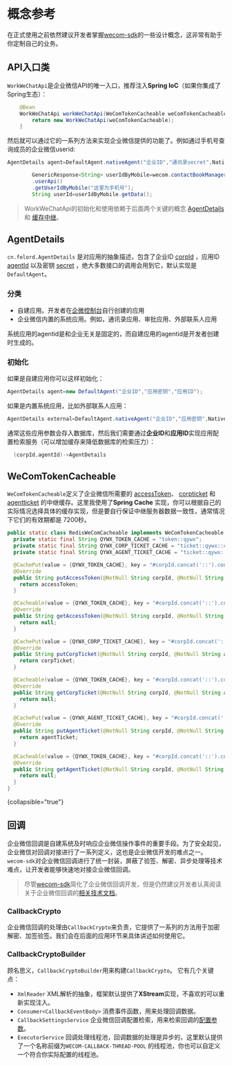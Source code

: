 # 概念参考

在正式使用之前依然建议开发者掌握[wecom-sdk](https://gitee.com/felord/wecom-sdk)的一些设计概念，这非常有助于你定制自己的业务。

## API入口类

`WorkWeChatApi`是企业微信API的唯一入口，推荐注入**Spring IoC**（如果你集成了Spring生态）：

```Java
    @Bean
    WorkWeChatApi workWeChatApi(WeComTokenCacheable weComTokenCacheable) {
        return new WorkWeChatApi(weComTokenCacheable);
    }
```

然后就可以通过它的一系列方法来实现企业微信提供的功能了。例如通过手机号查询成员的企业微信userid:

```java
AgentDetails agent=DefaultAgent.nativeAgent("企业ID","通讯录secret",NativeAgent.CONTACT);

        GenericResponse<String> userIdByMobile=wecom.contactBookManager(agent)
        .userApi()
        .getUserIdByMobile("这里为手机号");
        String userId=userIdByMobile.getData();

```

> WorkWeChatApi的初始化和使用依赖于后面两个关键的概念 [AgentDetails](#agentdetails) 和 [缓存中继](#wecomtokencacheable)。

## AgentDetails

`cn.felord.AgentDetails`
是对应用的抽象描述，包含了企业ID [corpId](https://developer.work.weixin.qq.com/document/path/90665#corpid)
，应用ID [agentId](https://developer.work.weixin.qq.com/document/path/90665#agentid)
以及密钥 [secret](https://developer.work.weixin.qq.com/document/path/90665#secret)
，绝大多数接口的调用会用到它，默认实现是`DefaultAgent`。

### 分类

- 自建应用。开发者在[企微控制台](https://work.weixin.qq.com/wework_admin/loginpage_wx)自行创建的应用
- 企业微信内置的系统应用。例如，通讯录应用、审批应用、外部联系人应用

<note>系统应用的agentid是和企业无关是固定的，而自建应用的agentid是开发者创建时生成的。</note>

### 初始化

如果是自建应用你可以这样初始化：

```java
AgentDetails agent=new DefaultAgent("企业ID","应用密钥","应用ID");
```

如果是内置系统应用，比如外部联系人应用：

```java
AgentDetails external=DefaultAgent.nativeAgent("企业ID","应用密钥",NativeAgent.EXTERNAL);
```

通常这些应用参数会存入数据库，然后我们需要通过**企业ID**和**应用ID**实现应用配置检索服务（可以增加缓存来降低数据库的检索压力）：

``` Kotlin
  (corpId,agentId)->AgentDetails
```

## WeComTokenCacheable

`WeComTokenCacheable`定义了企业微信所需要的 [accessToken](https://developer.work.weixin.qq.com/document/path/91039)、 [corpticket](https://developer.work.weixin.qq.com/document/path/90506)
和 [agentticket](https://developer.work.weixin.qq.com/document/path/90506)
的中继缓存。这里我使用了**Spring
Cache**
实现，你可以根据自己的实际情况选择具体的缓存实现，但是要自行保证中继服务器数据一致性，通常情况下它们的有效期都是<shortcut>
7200</shortcut>秒。

```java
public static class RedisWeComCacheable implements WeComTokenCacheable {
  private static final String QYWX_TOKEN_CACHE = "token::qywx";
  private static final String QYWX_CORP_TICKET_CACHE = "ticket::qywx::corp";
  private static final String QYWX_AGENT_TICKET_CACHE = "ticket::qywx::agent";

  @CachePut(value = {QYWX_TOKEN_CACHE}, key = "#corpId.concat('::').concat(#agentId)")
  @Override
  public String putAccessToken(@NotNull String corpId, @NotNull String agentId, @NotNull String accessToken) {
    return accessToken;
  }

  @Cacheable(value = {QYWX_TOKEN_CACHE}, key = "#corpId.concat('::').concat(#agentId)")
  @Override
  public String getAccessToken(@NotNull String corpId, @NotNull String agentId) {
    return null;
  }

  @CachePut(value = {QYWX_CORP_TICKET_CACHE}, key = "#corpId.concat('::').concat(#agentId)")
  @Override
  public String putCorpTicket(@NotNull String corpId, @NotNull String agentId, @NotNull String corpTicket) {
    return corpTicket;
  }

  @Cacheable(value = {QYWX_TOKEN_CACHE}, key = "#corpId.concat('::').concat(#agentId)")
  @Override
  public String getCorpTicket(@NotNull String corpId, @NotNull String agentId) {
    return null;
  }

  @CachePut(value = {QYWX_AGENT_TICKET_CACHE}, key = "#corpId.concat('::').concat(#agentId)")
  @Override
  public String putAgentTicket(@NotNull String corpId, @NotNull String agentId, @NotNull String agentTicket) {
    return agentTicket;
  }

  @Cacheable(value = {QYWX_TOKEN_CACHE}, key = "#corpId.concat('::').concat(#agentId)")
  @Override
  public String getAgentTicket(@NotNull String corpId, @NotNull String agentId) {
    return null;
  }
}
```

{collapsible="true"}

## 回调

企业微信回调是自建系统及时响应企业微信操作事件的重要手段。为了安全起见，企业微信对回调对接进行了一系列定义，这也是企业微信开发的难点之一。`wecom-sdk`对企业微信回调进行了统一封装，屏蔽了验签、解密、异步处理等技术难点，让开发者能够快速地对接企业微信回调。
> 尽管[wecom-sdk](https://gitee.com/felord/wecom-sdk)简化了企业微信回调开发，但是仍然建议开发者认真阅读关于企业微信回调的[相关技术文档](https://developer.work.weixin.qq.com/document/path/90930)。 

### CallbackCrypto
企业微信回调的处理由`CallbackCrypto`来负责，它提供了一系列的方法用于加密解密、加签验签。我们会在后面的应用环节来具体讲述如何使用它。

### CallbackCryptoBuilder
顾名思义，`CallbackCryptoBuilder`用来构建`CallbackCrypto`。 它有几个关键点：

- `XmlReader` XML解析的抽象，框架默认提供了**XStream**实现，不喜欢的可以重新实现注入。
- `Consumer<CallbackEventBody>` 消费事件函数，用来处理回调数据。
- `CallbackSettingsService` 企业微信回调配置检索，用来检索回调的[配置参数](https://developer.work.weixin.qq.com/document/path/90930)。
- `ExecutorService` 回调处理线程池，回调数据的处理是异步的，这里默认提供了一个名称前缀为`WECOM-CALLBACK-THREAD-POOL`
  的线程池，你也可以自定义一个符合你实际配置的线程池。